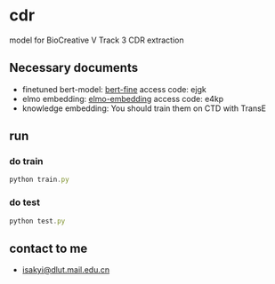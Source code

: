 # cdr
model for BioCreative V Track 3 CDR extraction

## Necessary documents
* finetuned bert-model: [bert-fine](https://pan.baidu.com/s/1qZU6B7Z1KIT03p_y1EZTVg) access code: ejgk
* elmo embedding: [elmo-embedding](https://pan.baidu.com/s/1_8q9dlCfquBwGm_-1nh2gw) access code: e4kp
* knowledge embedding: You should train them on CTD with TransE

## run
### do train
```javascript
python train.py
```
### do test
```javascript
python test.py
```

## contact to me

* isakyi@dlut.mail.edu.cn
